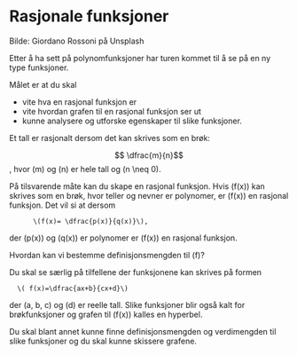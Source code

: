 # Rasjonale funksjoner

Bilde: Giordano Rossoni på Unsplash



Etter å ha sett på polynomfunksjoner har turen kommet til å se på en ny type  funksjoner.

Målet er at du skal 

* vite hva en rasjonal funksjon er
* vite hvordan grafen til en rasjonal funksjon ser ut
* kunne analysere og utforske egenskaper til slike funksjoner. 



Et tall er rasjonalt dersom det kan skrives som en brøk:

$$ \dfrac{m}{n}$$, hvor \(m\) og \(n\) er hele tall og \(n \neq 0\). 

På tilsvarende måte kan du skape en rasjonal funksjon. Hvis \(f(x)\) kan skrives som en brøk, hvor teller og nevner er polynomer, er \(f(x)\) en rasjonal funksjon. Det vil si at dersom

          \(f(x)= \dfrac{p(x)}{q(x)}\), 

der \(p(x)\) og \(q(x)\) er polynomer er \(f(x)\) en rasjonal funksjon.

Hvordan kan vi bestemme definisjonsmengden til \(f\)?

Du skal se særlig på tilfellene der funksjonene kan skrives på formen 

      \( f(x)=\dfrac{ax+b}{cx+d}\) 

der \(a, b, c\) og \(d\) er reelle tall. Slike funksjoner blir også kalt for brøkfunksjoner og grafen til \(f(x)\) kalles en hyperbel. 

Du skal blant annet kunne finne definisjonsmengden og verdimengden til slike funksjoner og du skal kunne skissere grafene. 